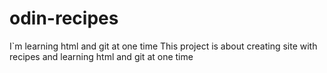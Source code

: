 # odin-recipes

I`m learning html and git at one time
This project is about creating site with recipes and learning html and git at one time
